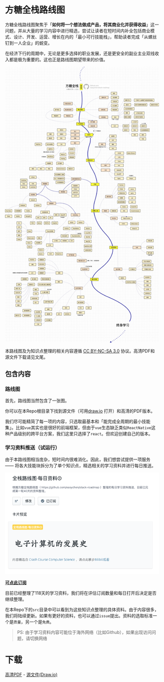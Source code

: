 # 方糖全栈路线图

方糖全栈路线图聚焦于「**如何将一个想法做成产品，将其商业化并获得收益**」这一问题，并从大量的学习内容中进行精选，尝试让读者在短时间内补全包括商业模式、设计、开发、运营、增长在内的「最小可行技能栈」，帮助读者完成「从螺丝钉到一人企业」的蜕变。

在经济下行的周期中，无论是更多选择的职业发展，还是更安全的副业主业双线收入都是极为重要的。这也正是路线图期望带来的价值。

![方糖全栈路线图](./%E6%96%B9%E7%B3%96%E5%85%A8%E6%A0%88%E8%B7%AF%E7%BA%BF%E5%9B%BE.jpg)

本路线图及为知识点整理的相关内容遵循 [CC BY-NC-SA 3.0](https://creativecommons.org/licenses/by-nc-sa/3.0/deed.zh) 协议。高清PDF和源文件下载请见文尾。

## 包含内容

### 路线图

首先，路线图当然包含了一张图。

你可以在本Repo根目录下找到源文件（可用[draw.io](https://draw.io) 打开）和高清的PDF版本。

我们尽可能精简了每一项的内容，只选取最基本和「能完成全周期的最小技能集」。比如`vue`其实也是很好的前端框架，但由于`vue`生态缺乏类似`ReactNative`这种产品级别的跨平台方案，我们这里只选择了`react`。但欢迎创建自己的版本。

### 学习资料推送（试运行）

由于本路线图相当庞杂，短时间内很难消化。因此，我们想尝试提供一项服务 —— 将各大技能块拆分为了单个知识点，精选相关的学习资料并进行每日推送。

[![](src/images/20230101005030.png) ](https://day.ftqq.com/chan/detail/10?mtm_campaign=github) 

 [**可点此订阅**](https://day.ftqq.com/chan/detail/10?mtm_campaign=github)

目前已经整理了118天的学习资料，我们将在评估订阅数量和每日打开后决定是否继续整理。

在本Repo下的`src`目录中可以看到为这些知识点整理的具体资料。由于内容很多，我们将陆续更新。如果有更好的资料，也可以通过`issue`提出。资料的选取标准一个是`质量`，另一个是`免费`。

> PS: 由于学习资料内容可能位于海外网络（比如Github），如果出现访问问题，请切换网络

# 下载

[高清PDF](./%E6%96%B9%E7%B3%96%E5%85%A8%E6%A0%88%E8%B7%AF%E7%BA%BF%E5%9B%BE.drawio.pdf) - [源文件(Draw.io)](./%E6%96%B9%E7%B3%96%E5%85%A8%E6%A0%88%E8%B7%AF%E7%BA%BF%E5%9B%BE%E6%BA%90%E6%96%87%E4%BB%B6.drawio)



